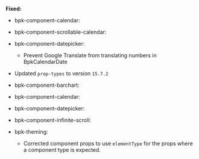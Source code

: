 **Fixed:**
- bpk-component-calendar:
- bpk-component-scrollable-calendar:
- bpk-component-datepicker:
  - Prevent Google Translate from translating numbers in BpkCalendarDate
  
- Updated `prop-types` to version `15.7.2`

- bpk-component-barchart:
- bpk-component-calendar:
- bpk-component-datepicker:
- bpk-component-infinite-scroll:
- bpk-theming:
  - Corrected component props to use `elementType` for the props where a component type is expected.